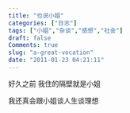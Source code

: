 ```yaml
---
title: "也说小姐"
categories: ["日志"]
tags: ["小姐","杂谈","感想","社会"]
draft: false
Comments: true
slug: "a-great-vocation"
date: "2011-01-23 04:21:11"
---
```


好久之前
我住的隔壁就是小姐


我还真会跟小姐谈人生谈理想

